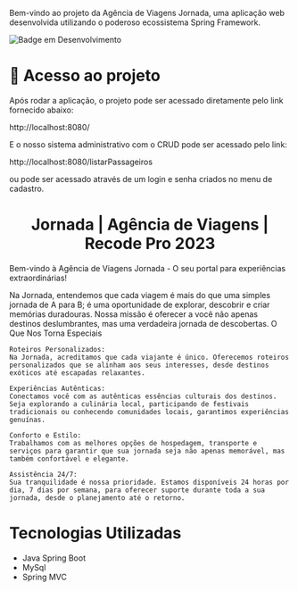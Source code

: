 Bem-vindo ao projeto da Agência de Viagens Jornada, uma aplicação web desenvolvida utilizando o poderoso ecossistema Spring Framework.

![Badge em Desenvolvimento](http://img.shields.io/static/v1?label=STATUS&message=EM%20DESENVOLVIMENTO&color=GREEN&style=for-the-badge)


# 📁 Acesso ao projeto
Após rodar a aplicação, o projeto pode ser acessado diretamente pelo link fornecido abaixo:

http://localhost:8080/

E o nosso sistema administrativo com o CRUD pode ser acessado pelo link:

http://localhost:8080/listarPassageiros

ou pode ser acessado através de um login e senha criados no menu de cadastro.

<h1 align="center"> Jornada | Agência de Viagens | Recode Pro 2023 </h1>
Bem-vindo à Agência de Viagens Jornada - O seu portal para experiências extraordinárias!

Na Jornada, entendemos que cada viagem é mais do que uma simples jornada de A para B; é uma oportunidade de explorar, descobrir e criar memórias duradouras. Nossa missão é oferecer a você não apenas destinos deslumbrantes, mas uma verdadeira jornada de descobertas.
O Que Nos Torna Especiais

    Roteiros Personalizados:
    Na Jornada, acreditamos que cada viajante é único. Oferecemos roteiros personalizados que se alinham aos seus interesses, desde destinos exóticos até escapadas relaxantes.

    Experiências Autênticas:
    Conectamos você com as autênticas essências culturais dos destinos. Seja explorando a culinária local, participando de festivais tradicionais ou conhecendo comunidades locais, garantimos experiências genuínas.

    Conforto e Estilo:
    Trabalhamos com as melhores opções de hospedagem, transporte e serviços para garantir que sua jornada seja não apenas memorável, mas também confortável e elegante.

    Assistência 24/7:
    Sua tranquilidade é nossa prioridade. Estamos disponíveis 24 horas por dia, 7 dias por semana, para oferecer suporte durante toda a sua jornada, desde o planejamento até o retorno.




# Tecnologias Utilizadas
- Java Spring Boot
- MySql
- Spring MVC
  
